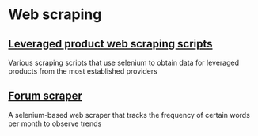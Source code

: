 # Web scraping

## [Leveraged product web scraping scripts](/leveraged_product_scrapers)

Various scraping scripts that use selenium to obtain data for leveraged products from the most established providers

## [Forum scraper](/forum_scraper)

A selenium-based web scraper that tracks the frequency of certain words per month to observe trends
